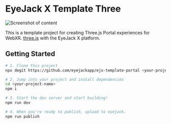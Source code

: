 # EyeJack X Template Three

![Screenshot of content](https://user-images.githubusercontent.com/7402063/218884609-6a9b8b87-8c48-42f5-a6fc-8dc6331dd0db.png)

This is a template project for creating Three.js Portal experiences for WebXR.
[three.js](https://threejs.org/) with the EyeJack X platform.

## Getting Started

```bash
# 1. Clone this project 
npx degit https://github.com/eyejackapp/ejx-template-portal <your-project-name>

# 2. Jump into your project and install dependencies
cd <your-project-name>
npm i

# 3. Start the dev server and start building!
npm run dev

# 4. When you're ready to publish, upload to eyejack.
npm run publish
```
